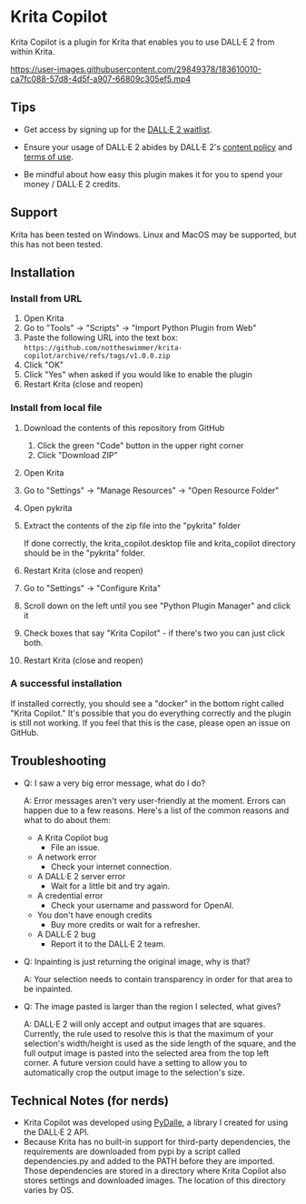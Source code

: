 # Krita Copilot

Krita Copilot is a plugin for Krita that enables you to use DALL·E 2 from within Krita.


https://user-images.githubusercontent.com/29849378/183610010-ca7fc088-57d8-4d5f-a907-66809c305ef5.mp4



## Tips

- Get access by signing up for the [DALL·E 2 waitlist][1].

- Ensure your usage of DALL·E 2 abides by DALL·E 2's [content policy][2] and [terms of use][3].

- Be mindful about how easy this plugin makes it for you to spend your money / DALL·E 2 credits.

## Support

Krita has been tested on Windows. Linux and MacOS may be supported, but this has not been tested.

## Installation

### Install from URL

1. Open Krita
2. Go to "Tools" -> "Scripts" -> "Import Python Plugin from Web"
3. Paste the following URL into the text box:
   `https://github.com/nottheswimmer/krita-copilot/archive/refs/tags/v1.0.0.zip`
4. Click "OK"
5. Click "Yes" when asked if you would like to enable the plugin
6. Restart Krita (close and reopen)

### Install from local file

1. Download the contents of this repository from GitHub
   1. Click the green "Code" button in the upper right corner
   2. Click "Download ZIP"
2. Open Krita
3. Go to "Settings" -> "Manage Resources" -> "Open Resource Folder"
4. Open pykrita
5. Extract the contents of the zip file into the "pykrita" folder

   If done correctly, the krita_copilot.desktop file and krita_copilot directory should be in the "pykrita" folder.
6. Restart Krita (close and reopen)
7. Go to "Settings" -> "Configure Krita"
8. Scroll down on the left until you see "Python Plugin Manager" and click it
9. Check boxes that say "Krita Copilot" - if there's two you can just click both.
10. Restart Krita (close and reopen)

### A successful installation

If installed correctly, you should see a "docker" in the bottom right called "Krita Copilot." It's possible that
you do everything correctly and the plugin is still not working. If you feel that this is the case, please open an 
issue on GitHub.

## Troubleshooting

- Q: I saw a very big error message, what do I do?

  A: Error messages aren't very user-friendly at the moment. Errors can happen due to a few reasons. Here's a list
     of the common reasons and what to do about them:
  - A Krita Copilot bug
    - File an issue.
  - A network error
    - Check your internet connection.
  - A DALL·E 2 server error
    - Wait for a little bit and try again.
  - A credential error
    - Check your username and password for OpenAI.
  - You don't have enough credits
    - Buy more credits or wait for a refresher.
  - A DALL·E 2 bug
    - Report it to the DALL·E 2 team.

- Q: Inpainting is just returning the original image, why is that?

  A: Your selection needs to contain transparency in order for that area to be inpainted.

- Q: The image pasted is larger than the region I selected, what gives?

  A: DALL·E 2 will only accept and output images that are squares. Currently, the rule used to resolve this is that
     the maximum of your selection's width/height is used as the side length of the square, and the full output image
     is pasted into the selected area from the top left corner. A future version could have a setting to allow you to
     automatically crop the output image to the selection's size.

## Technical Notes (for nerds)

- Krita Copilot was developed using [PyDalle](https://github.com/nottheswimmer/dalle), a library I created for using
  the DALL·E 2 API.
- Because Krita has no built-in support for third-party dependencies, the requirements are downloaded from pypi by a 
  script called dependencies.py and added to the PATH before they are imported. Those dependencies are stored in a
  directory where Krita Copilot also stores settings and downloaded images. The location of this directory varies by OS.

[1]: https://labs.openai.com/waitlist

[2]: https://labs.openai.com/policies/content-policy

[3]: https://labs.openai.com/policies/terms
